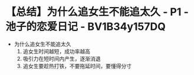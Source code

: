 # 【总结】为什么追女生不能追太久 - P1 - 池子的恋爱日记 - BV1B34y157DQ

-   为什么追女生不能追太久
    1.  追女生时间越短，成功率越高
    2.  吸引力在短时间内产生，逐渐消退
    3.  追女生要趁热打铁，不要拖延时间，要懂得分寸